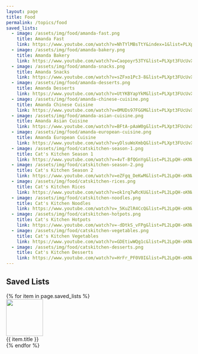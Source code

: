 ```yaml
---
layout: page
title: Food
permalink: /topics/food
saved_lists:
  - image: /assets/img/food/amanda-fast.png
    title: Amanda Fast
    link: https://www.youtube.com/watch?v=NhTYlMBsTtY&index=1&list=PLXpt3FUcUvXoVKyOpdUI67Qv6v3cdFefn
  - image: /assets/img/food/amanda-bakery.png
    title: Amanda Bakery
    link: https://www.youtube.com/watch?v=Caopoyr53TY&list=PLXpt3FUcUvXot1wRlnftWaGwy1KuX5BsS
  - image: /assets/img/food/amanda-snacks.png
    title: Amanda Snacks
    link: https://www.youtube.com/watch?v=sZFxo1Pc3-8&list=PLXpt3FUcUvXp7XqQ0ww81a18-1ICzaIML
  - image: /assets/img/food/amanda-desserts.png
    title: Amanda Desserts
    link: https://www.youtube.com/watch?v=UtYKBYapYkM&list=PLXpt3FUcUvXpJOI5o_V98KqvV9oaIe1tO
  - image: /assets/img/food/amanda-chinese-cuisine.png
    title: Amanda Chinese Cuisine
    link: https://www.youtube.com/watch?v=0MUDs97FGGM&list=PLXpt3FUcUvXq_kp-uc_lz_UcNmxhRrbyH
  - image: /assets/img/food/amanda-asian-cuisine.png
    title: Amanda Asian Cuisine
    link: https://www.youtube.com/watch?v=BFtA-pAaW0g&list=PLXpt3FUcUvXpIMxDRv-cslqos8p4vFxLT
  - image: /assets/img/food/amanda-european-cuisine.png
    title: Amanda European Cuisine
    link: https://www.youtube.com/watch?v=yDlsuWoXmbQ&list=PLXpt3FUcUvXpmCoCKYCfy6bH8-NNb8mus
  - image: /assets/img/food/catskitchen-season-1.png
    title: Cat's Kitchen Season 1
    link: https://www.youtube.com/watch?v=4vT-BfQGnYg&list=PL2LpQH-oKNWI4VFvnYSgYzn9LejQaTAIA
  - image: /assets/img/food/catskitchen-season-2.png
    title: Cat's Kitchen Season 2
    link: https://www.youtube.com/watch?v=eZFgq_DeKwM&list=PL2LpQH-oKNWJYfB1M1eEZk58qmWxpdnr_
  - image: /assets/img/food/catskitchen-rices.png
    title: Cat's Kitchen Rices
    link: https://www.youtube.com/watch?v=ok1rq7wRcKU&list=PL2LpQH-oKNWJucPq1yD0J5nQA_Y7-VEqJ
  - image: /assets/img/food/catskitchen-noodles.png
    title: Cat's Kitchen Noodles
    link: https://www.youtube.com/watch?v=_5KuZlR4CcQ&list=PL2LpQH-oKNWJVVIQKrA9DePK5V74Fa7vs
  - image: /assets/img/food/catskitchen-hotpots.png
    title: Cat's Kitchen Hotpots
    link: https://www.youtube.com/watch?v=-dDtkS_vFPg&list=PL2LpQH-oKNWJV4CLyoJx3enIaDClgWi2n
  - image: /assets/img/food/catskitchen-vegetables.png
    title: Cat's Kitchen Vegetables
    link: https://www.youtube.com/watch?v=GDEtiwWQg1c&list=PL2LpQH-oKNWIiczZdaS6gzYljdVa-528t
  - image: /assets/img/food/catskitchen-desserts.png
    title: Cat's Kitchen Desserts
    link: https://www.youtube.com/watch?v=HrFr_PF0V0I&list=PL2LpQH-oKNWL3XNY01dVO0jZGDsI22wpe 
---
```


<!-- markdownlint-disable MD033 -->

## Saved Lists

<div class='d-flex flex-row flex-wrap'>
  {% for item in page.saved_lists %}
    <div class="col-md-4">
      <a href="{{ item.link }}">
        <img class="gallery-item-image" src="{{ item.image }}" height="100px"/>
      </a>
      <div class="gallery-item-title">{{ item.title }}</div>
    </div>
  {% endfor %}
</div>

